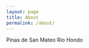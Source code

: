 ```yaml
---
layout: page
title: About
permalink: /about/
---
```


Pinas de San Mateo Rio Hondo

[jekyll-organization]: https://github.com/jekyll

